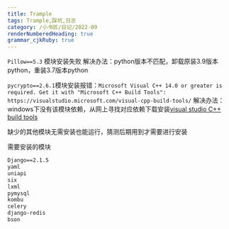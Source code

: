 ```yaml
---
title: Trample
tags: Trample,踩坑,日志
category: /小书匠/日记/2022-09
renderNumberedHeading: true
grammar_cjkRuby: true
---
```

`Pillow==5.3` 模块安装失败
解决办法：python版本不匹配，卸载原装3.9版本python，重装3.7版本python

`pycrypto==2.6.1`模块安装报错：`Microsoft Visual C++ 14.0 or greater is required. Get it with "Microsoft C++ Build Tools": https://visualstudio.microsoft.com/visual-cpp-build-tools/`
解决办法：windows下没有该模块依赖，从网上寻找对应依赖下载安装[visual studio C++ build tools](https://pan.baidu.com/s/1GrzxqB8zdXbN9OhSTQIqFA?pwd=xwuw)

缺少的其他模块无需安装也能运行，猜测后期用到才需要进行安装

需要安装的模块

``` txt
Django==2.1.5
yaml
uniapi
six
lxml
pymysql
kombu
celery
django-redis
bson

```


